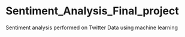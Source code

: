 # Sentiment_Analysis_Final_project
Sentiment analysis performed on Twitter Data using machine learning
